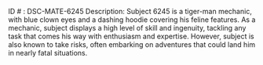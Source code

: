 ID # : DSC-MATE-6245
Description: Subject 6245 is a tiger-man mechanic, with blue clown eyes and a dashing hoodie covering his feline features. As a mechanic, subject displays a high level of skill and ingenuity, tackling any task that comes his way with enthusiasm and expertise. However, subject is also known to take risks, often embarking on adventures that could land him in nearly fatal situations.
